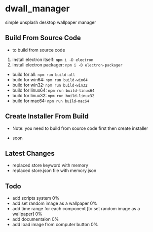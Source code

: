 # dwall_manager
simple unsplash desktop wallpaper manager


## Build From Source Code

- to build from source code
1) install electron itself: `npm i -D electron`
2) install electron packager: `npm i -D electron-packager`

- build for all: `npm run build-all`
- build for win64: `npm run build-win64`
- build for win32: `npm run build-win32`
- build for linux64: `npm run build-linux64`
- build for linux32: `npm run build-linux32`
- build for mac64: `npm run build-mac64`

## Create Installer From Build

- Note: you need to build from source code first then create installer

- soon

## Latest Changes

- replaced store keyword with memory
- replaced store.json file with memory.json

## Todo

- add scripts system 0%
- add set random image as a wallpaper 0%
- add time range for each component [to set random image as a wallpaper] 0%
- add documentaion 0%
- add load image from computer button 0%

